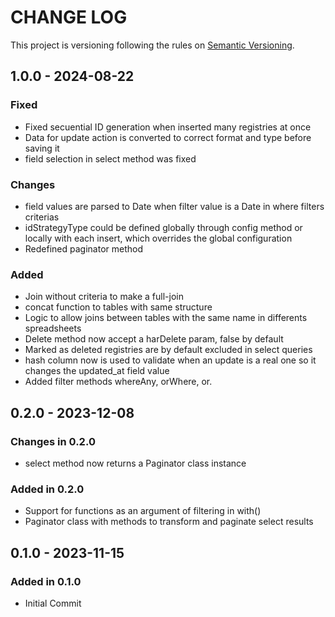 # CHANGE LOG

This project is versioning following the rules on  [Semantic Versioning](http://semver.org/).

<!-- ## WIP -->
## 1.0.0 - 2024-08-22

### Fixed

- Fixed secuential ID generation when inserted many registries at once
- Data for update action is converted to correct format and type before saving it
- field selection in select method was fixed

### Changes

- field values are parsed to Date when filter value is a Date in where filters criterias
- idStrategyType could be defined globally through config method or locally with each insert, which overrides the global configuration
- Redefined paginator method

### Added

- Join without criteria to make a full-join
- concat function to tables with same structure
- Logic to allow joins between tables with the same name in differents spreadsheets
- Delete method now accept a harDelete param, false by default
- Marked as deleted registries are by default excluded in select queries
- hash column now is used to validate when an update is a real one so it changes the updated_at field value
- Added filter methods whereAny, orWhere, or.

## 0.2.0 - 2023-12-08

### Changes in 0.2.0

- select method now returns a Paginator class instance

### Added in 0.2.0

- Support for functions as an argument of filtering in with()
- Paginator class with methods to transform and paginate select results

## 0.1.0 - 2023-11-15

### Added in 0.1.0

- Initial Commit
